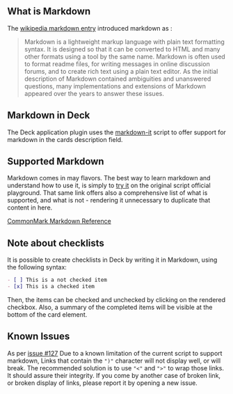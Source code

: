 <!--
  - SPDX-FileCopyrightText: 2018 Nextcloud GmbH and Nextcloud contributors
  - SPDX-License-Identifier: AGPL-3.0-or-later
-->
## What is Markdown

The [wikipedia markdown entry](https://en.wikipedia.org/wiki/Markdown) introduced markdown as :

> Markdown is a lightweight markup language with plain text formatting syntax. It is designed so that it can be converted to HTML and many other formats using a tool by the same name. Markdown is often used to format readme files, for writing messages in online discussion forums, and to create rich text using a plain text editor. As the initial description of Markdown contained ambiguities and unanswered questions, many implementations and extensions of Markdown appeared over the years to answer these issues.

## Markdown in Deck
The Deck application plugin uses the [markdown-it](https://github.com/markdown-it/markdown-it) script to offer support for markdown in the cards description field.

## Supported Markdown

Markdown comes in may flavors. The best way to learn markdown and understand how to use it, is simply to [try it](https://markdown-it.github.io) on the original script official playground.
That same link offers also a comprehensive list of what is supported, and what is not - rendering it unnecessary to duplicate that content in here.  

[CommonMark Markdown Reference](http://commonmark.org/help/)

## Note about checklists

It is possible to create checklists in Deck by writing it in Markdown, using the following syntax:
```md
- [ ] This is a not checked item
- [x] This is a checked item
```
Then, the items can be checked and unchecked by clicking on the rendered checkbox.
Also, a summary of the completed items will be visible at the bottom of the card element.

## Known Issues

As per [issue #127](https://github.com/nextcloud/deck/issues/127) Due to a known limitation of the current script to support markdown, Links that contain the `")"` character will not display well, or will break.
The recommended solution is to use `"<"` and `">"` to wrap those links. It should assure their integrity.
If you come by another case of broken link, or broken display of links, please report it by opening a new issue.
